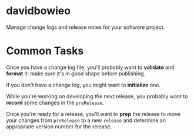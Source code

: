 # davidbowieo

Manage change logs and release notes for your software project.

# Common Tasks

Once you have a change log file, you'll probably want to **validate** and **format**
it: make sure it's in good shape before publishing.

If you don't have a change log, you might want to **initialize** one.

While you're working on developing the next release, you probably want to
**record** some changes in the `preRelease`.

Once you're ready for a release, you'll want to **prep** the release to move your
changes from `preRelease` to a new `release` and determine an appropriate version number
for the release.
